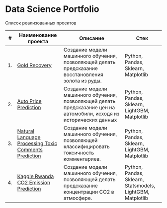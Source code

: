 # Data Science Portfolio

Список реализованных проектов

| #    | Наименование проекта                | Описание                                                     | Стек                                                         |
| ---- | ------------------------------------------------------------ | ------------------------------------------------------------ | ------------------------------------------------------------ |
| 1.   | [Gold Recovery](https://github.com/Aritanos/Data-Science-Projects-Repository/tree/main/Gold%20Recovery) | Cоздание модели машинного обучения, позволяющей делать предсказание восстановления золота из руды. | Python, Pandas, Sklearn, Matplotlib       |
| 2.   | [Auto Price Prediction](https://github.com/Aritanos/Data-Science-Projects-Repository/tree/main/Auto%20Price) | Cоздание модели машинного обучения, позволяющей делать предсказание цен на автомобили, исходя из исторических данных | Python, Pandas, Sklearn, LightGBM, Matplotlib |
| 3.   | [Natural Language Processing Toxic Comments Prediction](https://github.com/Aritanos/Data-Science-Projects-Repository/tree/main/Toxic%20Comments) | Создание модели машинного обучения, позволяющей классифицировать токсичность комментариев.             | Python, Pandas, Sklearn, LightGBM, Matplotlib |
| 4.   | [Kaggle Rwanda CO2 Emission Prediction](https://github.com/Aritanos/Data-Science-Projects-Repository/tree/main/Kaggle%20Rwanda%20CO2%20emission) | Создание модели машинного обучения, позволяющей делать предсказание концентрации CO2 в атмосфере.             | Python, Pandas, Sklearn, Statsmodels, LightGBM, Matplotlib |